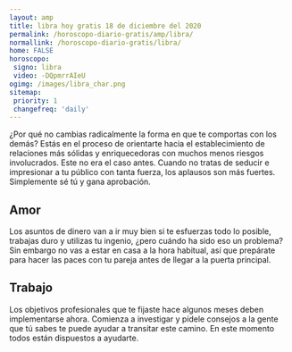 ```yaml
---
layout: amp
title: libra hoy gratis 18 de diciembre del 2020 
permalink: /horoscopo-diario-gratis/amp/libra/
normallink: /horoscopo-diario-gratis/libra/
home: FALSE
horoscopo:
 signo: libra
 video: -DQpmrrAIeU
ogimg: /images/libra_char.png
sitemap:
 priority: 1
 changefreq: 'daily'
---
```



¿Por qué no cambias radicalmente la forma en que te comportas con los demás? Estás en el proceso de orientarte hacia el establecimiento de relaciones más sólidas y enriquecedoras con muchos menos riesgos involucrados. Este no era el caso antes. Cuando no tratas de seducir e impresionar a tu público con tanta fuerza, los aplausos son más fuertes. Simplemente sé tú y gana aprobación.

## Amor

Los asuntos de dinero van a ir muy bien si te esfuerzas todo lo posible, trabajas duro y utilizas tu ingenio, ¿pero cuándo ha sido eso un problema? Sin embargo no vas a estar en casa a la hora habitual, así que prepárate para hacer las paces con tu pareja antes de llegar a la puerta principal.

## Trabajo

Los objetivos profesionales que te fijaste hace algunos meses deben implementarse ahora. Comienza a investigar y pídele consejos a la gente que tú sabes te puede ayudar a transitar este camino. En este momento todos están dispuestos a ayudarte.